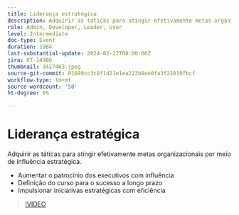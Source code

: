 ```yaml
---
title: Liderança estratégica
description: Adquirir as táticas para atingir efetivamente metas organizacionais por meio de influência estratégica.- Aumentar o patrocínio dos executivos com influência - Definir o curso para o sucesso a longo prazo - Impulsionar iniciativas estratégicas de maneira eficaz
role: Admin, Developer, Leader, User
level: Intermediate
doc-type: Event
duration: 1984
last-substantial-update: 2024-02-22T00:00:00Z
jira: KT-14986
thumbnail: 3427463.jpeg
source-git-commit: 01689cc3c8f1d21e1ea223b8ee0fa3f22019fbcf
workflow-type: tm+mt
source-wordcount: '58'
ht-degree: 0%

---
```



# Liderança estratégica

Adquirir as táticas para atingir efetivamente metas organizacionais por meio de influência estratégica.

- Aumentar o patrocínio dos executivos com influência
- Definição do curso para o sucesso a longo prazo
- Impulsionar iniciativas estratégicas com eficiência

>[!VIDEO](https://video.tv.adobe.com/v/3427463/?learn=on)
